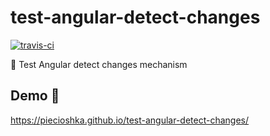 # test-angular-detect-changes

[![travis-ci](https://api.travis-ci.com/piecioshka/test-angular-detect-changes.svg?branch=master)](https://app.travis-ci.com/github/piecioshka/test-angular-detect-changes)

:ledger: Test Angular detect changes mechanism

## Demo 🎉

<https://piecioshka.github.io/test-angular-detect-changes/>
